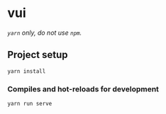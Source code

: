 # vui

_`yarn` only, do not use `npm`._

## Project setup

```
yarn install
```

### Compiles and hot-reloads for development

```
yarn run serve
```
